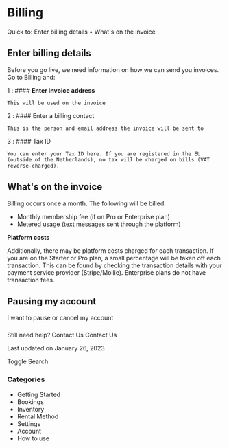 # Billing

Quick to: Enter billing details • What's on the invoice

## Enter billing details

Before you go live, we need information on how we can send you invoices. Go to Billing and:

1
: #### **Enter invoice address**

    This will be used on the invoice

2
: #### Enter a billing contact

    This is the person and email address the invoice will be sent to

3
: #### Tax ID

    You can enter your Tax ID here. If you are registered in the EU (outside of the Netherlands), no tax will be charged on bills (VAT reverse-charged).

## What's on the invoice

Billing occurs once a month. The following will be billed:

- Monthly membership fee (if on Pro or Enterprise plan)
- Metered usage (text messages sent through the platform)

**Platform costs**

Additionally, there may be platform costs charged for each transaction. If you are on the Starter or Pro plan, a small percentage will be taken off each transaction. This can be found by checking the transaction details with your payment service provider (Stripe/Mollie). Enterprise plans do not have transaction fees.

## Pausing my account

I want to pause or cancel my account

###

###

Still need help?
Contact Us
Contact Us

Last updated on January 26, 2023

Toggle Search

### Categories

- Getting Started
- Bookings
- Inventory
- Rental Method
- Settings
- Account
- How to use
